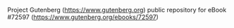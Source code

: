 Project Gutenberg (https://www.gutenberg.org) public repository
for eBook #72597 (https://www.gutenberg.org/ebooks/72597)
